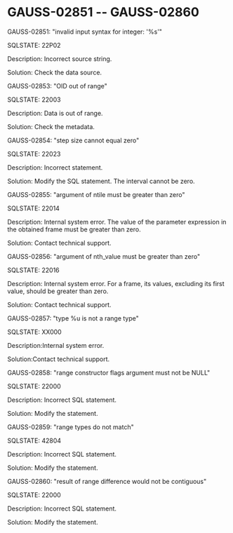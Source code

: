 # GAUSS-02851 -- GAUSS-02860<a name="EN-US_TOPIC_0302073289"></a>

GAUSS-02851: "invalid input syntax for integer: '%s'"

SQLSTATE: 22P02

Description: Incorrect source string.

Solution: Check the data source.

GAUSS-02853: "OID out of range"

SQLSTATE: 22003

Description: Data is out of range.

Solution: Check the metadata.

GAUSS-02854: "step size cannot equal zero"

SQLSTATE: 22023

Description: Incorrect statement.

Solution: Modify the SQL statement. The interval cannot be zero.

GAUSS-02855: "argument of ntile must be greater than zero"

SQLSTATE: 22014

Description: Internal system error. The value of the parameter expression in the obtained frame must be greater than zero.

Solution: Contact technical support.

GAUSS-02856: "argument of nth\_value must be greater than zero"

SQLSTATE: 22016

Description: Internal system error. For a frame, its values, excluding its first value, should be greater than zero.

Solution: Contact technical support.

GAUSS-02857: "type %u is not a range type"

SQLSTATE: XX000

Description:Internal system error.

Solution:Contact technical support.

GAUSS-02858: "range constructor flags argument must not be NULL"

SQLSTATE: 22000

Description: Incorrect SQL statement.

Solution: Modify the statement.

GAUSS-02859: "range types do not match"

SQLSTATE: 42804

Description: Incorrect SQL statement.

Solution: Modify the statement.

GAUSS-02860: "result of range difference would not be contiguous"

SQLSTATE: 22000

Description: Incorrect SQL statement.

Solution: Modify the statement.

